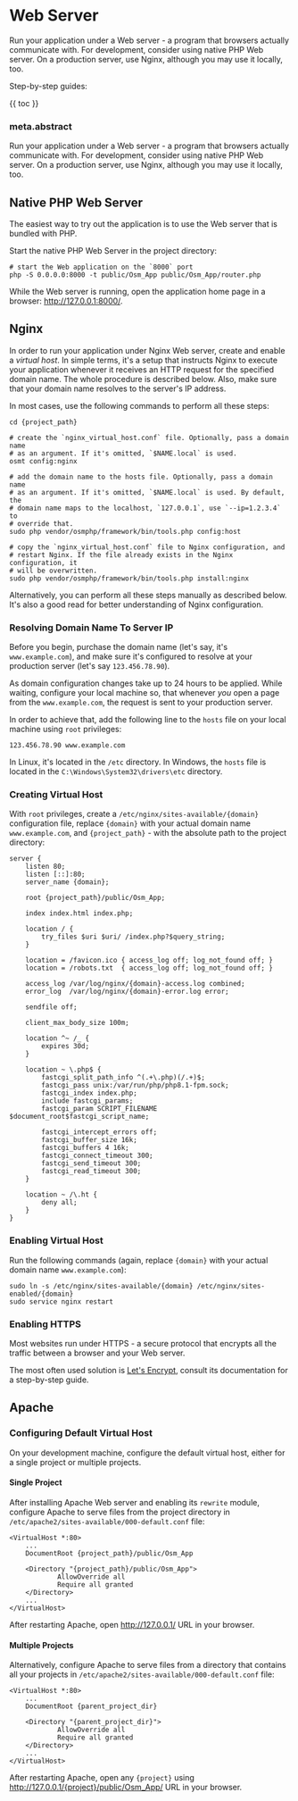 # Web Server

Run your application under a Web server - a program that browsers actually communicate with. For development, consider using native PHP Web server. On a production server, use Nginx, although you may use it locally, too. 

Step-by-step guides:

{{ toc }}

### meta.abstract

Run your application under a Web server - a program that browsers actually communicate with. For development, consider using native PHP Web server. On a production server, use Nginx, although you may use it locally, too.

## Native PHP Web Server

The easiest way to try out the application is to use the Web server that is bundled with PHP.

Start the native PHP Web Server in the project directory:
    
    # start the Web application on the `8000` port
    php -S 0.0.0.0:8000 -t public/Osm_App public/Osm_App/router.php
    
While the Web server is running, open the application home page in a browser: <http://127.0.0.1:8000/>.

## Nginx

In order to run your application under Nginx Web server, create and enable a *virtual host*. In simple terms, it's a setup that instructs Nginx to execute your application whenever it receives an HTTP request for the specified domain name. The whole procedure is described below. Also, make sure that your domain name resolves to the server's IP address.

In most cases, use the following commands to perform all these steps: 

    cd {project_path}
    
    # create the `nginx_virtual_host.conf` file. Optionally, pass a domain name
    # as an argument. If it's omitted, `$NAME.local` is used.
    osmt config:nginx
    
    # add the domain name to the hosts file. Optionally, pass a domain name
    # as an argument. If it's omitted, `$NAME.local` is used. By default, the
    # domain name maps to the localhost, `127.0.0.1`, use `--ip=1.2.3.4` to
    # override that.
    sudo php vendor/osmphp/framework/bin/tools.php config:host

    # copy the `nginx_virtual_host.conf` file to Nginx configuration, and 
    # restart Nginx. If the file already exists in the Nginx configuration, it
    # will be overwritten.    
    sudo php vendor/osmphp/framework/bin/tools.php install:nginx

Alternatively, you can perform all these steps manually as described below. It's also a good read for better understanding of Nginx configuration.

### Resolving Domain Name To Server IP 

Before you begin, purchase the domain name (let's say, it's `www.example.com`), and make sure it's configured to resolve at your production server (let's say `123.456.78.90`). 

As domain configuration changes take up to 24 hours to be applied. While waiting, configure your local machine so, that whenever *you* open a page from the `www.example.com`, the request is sent to your production server. 

In order to achieve that, add the following line to the `hosts` file on your local machine using `root` privileges:

    123.456.78.90 www.example.com
    
In Linux, it's located in the `/etc` directory. In Windows, the `hosts` file is located in the `C:\Windows\System32\drivers\etc` directory.  

### Creating Virtual Host

With `root` privileges, create a `/etc/nginx/sites-available/{domain}` configuration file, replace `{domain}` with your actual domain name `www.example.com`, and `{project_path}` - with the absolute path to the project directory:

    server {
        listen 80;
        listen [::]:80;
        server_name {domain};
        
        root {project_path}/public/Osm_App;
        
        index index.html index.php;
        
        location / {
            try_files $uri $uri/ /index.php?$query_string;
        }
        
        location = /favicon.ico { access_log off; log_not_found off; }
        location = /robots.txt  { access_log off; log_not_found off; }
        
        access_log /var/log/nginx/{domain}-access.log combined;
        error_log  /var/log/nginx/{domain}-error.log error;
        
        sendfile off;
        
        client_max_body_size 100m;
        
        location ^~ /_ {
            expires 30d;
        }
        
        location ~ \.php$ {
            fastcgi_split_path_info ^(.+\.php)(/.+)$;
            fastcgi_pass unix:/var/run/php/php8.1-fpm.sock;
            fastcgi_index index.php;
            include fastcgi_params;
            fastcgi_param SCRIPT_FILENAME $document_root$fastcgi_script_name;
        
            fastcgi_intercept_errors off;
            fastcgi_buffer_size 16k;
            fastcgi_buffers 4 16k;
            fastcgi_connect_timeout 300;
            fastcgi_send_timeout 300;
            fastcgi_read_timeout 300;
        }
        
        location ~ /\.ht {
            deny all;
        }
    }

### Enabling Virtual Host

Run the following commands (again, replace `{domain}` with your actual domain name `www.example.com`):

    sudo ln -s /etc/nginx/sites-available/{domain} /etc/nginx/sites-enabled/{domain}
    sudo service nginx restart
    
### Enabling HTTPS

Most websites run under HTTPS - a secure protocol that encrypts all the traffic between a browser and your Web server. 

The most often used solution is [Let's Encrypt](https://letsencrypt.org/), consult its documentation for a step-by-step guide.

## Apache

### Configuring Default Virtual Host

On your development machine, configure the default virtual host, either for a single project or multiple projects.

#### Single Project

After installing Apache Web server and enabling its `rewrite` module, configure Apache to serve files from the project directory in `/etc/apache2/sites-available/000-default.conf` file:

    <VirtualHost *:80>
        ...
        DocumentRoot {project_path}/public/Osm_App

        <Directory "{project_path}/public/Osm_App">
                AllowOverride all
                Require all granted
        </Directory>
        ...
    </VirtualHost>

After restarting Apache, open <http://127.0.0.1/> URL in your browser.  

#### Multiple Projects

Alternatively, configure Apache to serve files from a directory that contains all your projects in `/etc/apache2/sites-available/000-default.conf` file:  

    <VirtualHost *:80>
        ...
        DocumentRoot {parent_project_dir}

        <Directory "{parent_project_dir}">
                AllowOverride all
                Require all granted
        </Directory>
        ...
    </VirtualHost>

After restarting Apache, open any `{project}` using <http://127.0.0.1/{project}/public/Osm_App/> URL in your browser.